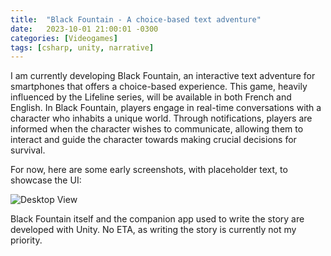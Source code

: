 ```yaml
---
title:  "Black Fountain - A choice-based text adventure"
date:   2023-10-01 21:00:01 -0300
categories: [Videogames]
tags: [csharp, unity, narrative]
---
```

I am currently developing Black Fountain, an interactive text adventure for smartphones that offers a choice-based experience. This game, heavily influenced by the Lifeline series, will be available in both French and English. In Black Fountain, players engage in real-time conversations with a character who inhabits a unique world. Through notifications, players are informed when the character wishes to communicate, allowing them to interact and guide the character towards making crucial decisions for survival.

For now, here are some early screenshots, with placeholder text, to showcase the UI:

![Desktop View](https://dekadisk.github.io/assets/img/BF.png)

Black Fountain itself and the companion app used to write the story are developed with Unity. No ETA, as writing the story is currently not my priority.
